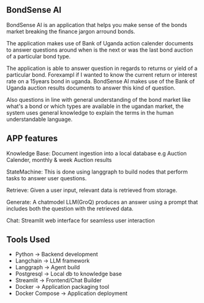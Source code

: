 ## BondSense AI

BondSense AI is an application that helps you make sense of the bonds market breaking the finance jargon arround bonds.

The application makes use of Bank of Uganda action calender documents to answer questions around when is the next or was the last bond auction of a particular bond type. 

The application is able to answer question in regards to returns or yield of a particular bond. Forexampl if I wanted to know the current return or interest rate on a 15years bond in uganda. BondSense AI makes use of the Bank of Uganda auction results documents to answer this kind of question.

Also questions in line with general understanding of the bond market like what's a bond or which types are available in the ugandan market, the system uses general knowledge to explain the terms in the human understandable language.

## APP features
Knowledge Base: Document ingestion into a local database e.g Auction Calender, monthly & week Auction results   

StateMachine: This is done using langgraph to build nodes that perform tasks to answer user questions.

Retrieve: Given a user input, relevant data is retrieved from storage.

Generate: A chatmodel LLM(GroQ) produces an answer using a prompt that includes both the question with the retrieved data.

Chat: Streamlit web interface for seamless user interaction

## Tools Used
- Python -> Backend development
- Langchain -> LLM framework
- Langgraph -> Agent build
- Postgresql -> Local db to knowledge base
- Streamlit -> Frontend/Chat Builder
- Docker -> Application packaging tool
- Docker Compose -> Application deployment